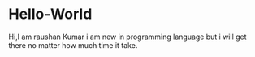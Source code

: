 # Hello-World
Hi,I am raushan Kumar i am new in programming language but i will get there no matter how much time it take.

